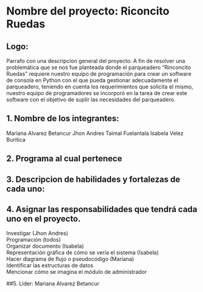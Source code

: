 # Nombre del proyecto: Riconcito Ruedas
## Logo: 
Parrafo con una descripcion general del proyecto: A fin de resolver una problemática que se nos fue planteada donde el parqueadero “Rinconcito Ruedas” requiere nuestro equipo de programación para crear un software de consola en Python con el que pueda gestionar adecuadamente el parqueadero, teniendo en cuenta los requerimientos que solicita el mismo, nuestro equipo de programadores se incorporó en la tarea de crear este software con el objetivo de suplir las necesidades del parqueadero. 
## 1. Nombre de los integrantes:
   Mariana Alvarez Betancur 
   Jhon Andres Taimal Fuelantala
   Isabela Velez Buritica

## 2. Programa al cual pertenece
## 3. Descripcion de habilidades y fortalezas de cada uno:
   
## 4. Asignar las responsabilidades que tendrá cada uno en el proyecto.
   Investigar (Jhon Andres)             
   Programación (todos)               
   Organizar documento (Isabela)             
   Representación gráfica de cómo se vería el sistema (Isabela)             
   Hacer diagrama de flujo o pseudocódigo (Mariana)               
   Identificar las estructuras de datos                
   Mencionar cómo se imagina el módulo de administrador           

##5. Líder: Mariana Alvarez Betancur
   
